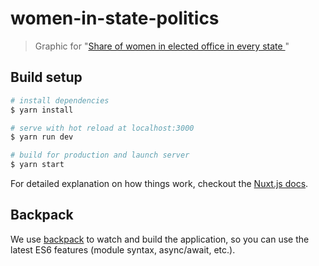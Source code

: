 # women-in-state-politics

> Graphic for "[Share of women in elected office in every state
](https://www.publicintegrity.org/2018/03/06/21606/share-women-elected-office-every-state)"

## Build setup

``` bash
# install dependencies
$ yarn install

# serve with hot reload at localhost:3000
$ yarn run dev

# build for production and launch server
$ yarn start
```

For detailed explanation on how things work, checkout the [Nuxt.js docs](https://github.com/nuxt/nuxt.js).

## Backpack

We use [backpack](https://github.com/palmerhq/backpack) to watch and build the application, so you can use the latest ES6 features (module syntax, async/await, etc.).
